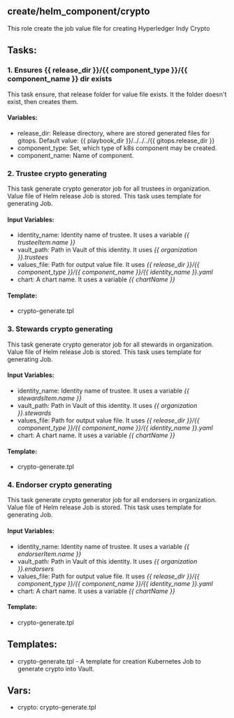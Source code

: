 ## create/helm_component/crypto
This role create the job value file for creating Hyperledger Indy Crypto

## Tasks:
### 1. Ensures {{ release_dir }}/{{ component_type }}/{{ component_name }} dir exists
This task ensure, that release folder for value file exists.
It the folder doesn't exist, then creates them.

#### Variables:
 - release_dir: Release directory, where are stored generated files for gitops. Default value: {{ playbook_dir }}/../../../{{ gitops.release_dir }}
 - component_type: Set, which type of k8s component may be created.
 - component_name: Name of component.

### 2. Trustee crypto generating
This task generate crypto generator job for all trustees in organization.
Value file of Helm release Job is stored.
This task uses template for generating Job.

#### Input Variables:
 - identity_name: Identity name of trustee. It uses a variable *{{ trusteeItem.name }}*
 - vault_path: Path in Vault of this identity. It uses *{{ organization }}.trustees* 
 - values_file: Path for output value file. It uses *{{ release_dir }}/{{ component_type }}/{{ component_name }}/{{ identity_name }}.yaml*
 - chart: A chart name. It uses a variable *{{ chartName }}*

#### Template:
 - crypto-generate.tpl

### 3. Stewards crypto generating
This task generate crypto generator job for all stewards in organization.
Value file of Helm release Job is stored.
This task uses template for generating Job.

#### Input Variables:
 - identity_name: Identity name of trustee. It uses a variable *{{ stewardsItem.name }}*
 - vault_path: Path in Vault of this identity. It uses *{{ organization }}.stewards* 
 - values_file: Path for output value file. It uses *{{ release_dir }}/{{ component_type }}/{{ component_name }}/{{ identity_name }}.yaml*
 - chart: A chart name. It uses a variable *{{ chartName }}*

#### Template:
 - crypto-generate.tpl

### 4. Endorser crypto generating
This task generate crypto generator job for all endorsers in organization.
Value file of Helm release Job is stored.
This task uses template for generating Job.

#### Input Variables:
 - identity_name: Identity name of trustee. It uses a variable *{{ endorserItem.name }}*
 - vault_path: Path in Vault of this identity. It uses *{{ organization }}.endorsers* 
 - values_file: Path for output value file. It uses *{{ release_dir }}/{{ component_type }}/{{ component_name }}/{{ identity_name }}.yaml*
 - chart: A chart name. It uses a variable *{{ chartName }}*

#### Template:
 - crypto-generate.tpl

## Templates:
 - crypto-generate.tpl - A template for creation Kubernetes Job to generate crypto into Vault.

## Vars:
 - crypto: crypto-generate.tpl